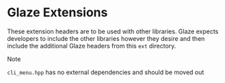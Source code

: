 # Glaze Extensions

These extension headers are to be used with other libraries. Glaze expects developers to include the other libraries however they desire and then include the additional Glaze headers from this `ext` directory.

> [!NOTE]
>
> `cli_menu.hpp` has no external dependencies and should be moved out

